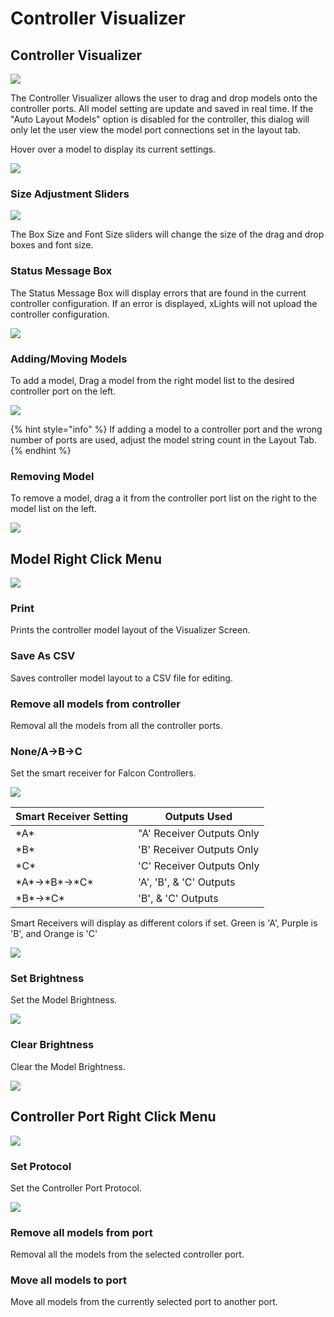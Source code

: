 # Controller Visualizer

## Controller Visualizer

![](<../../../.gitbook/assets/image (148).png>)

The Controller Visualizer allows the user to drag and drop models onto the controller ports. All model setting are update and saved in real time. If the "Auto Layout Models" option is disabled for the controller, this dialog will only let the user view the model port connections set in the layout tab.

Hover over a model to display its current settings.

![](<../../../.gitbook/assets/image (234).png>)

### Size Adjustment Sliders

![](<../../../.gitbook/assets/image (309).png>)

The Box Size and Font Size sliders will change the size of the drag and drop boxes and font size.

### Status Message Box

The Status Message Box will display errors that are found in the current controller configuration. If an error is displayed, xLights will not upload the controller configuration.

![](<../../../.gitbook/assets/image (203).png>)

### Adding/Moving Models

To add a model, Drag a model from the right model list to the desired controller port on the left.

![](../../../.gitbook/assets/visulalizer.gif)

{% hint style="info" %}
If adding a model to a controller port and the wrong number of ports are used, adjust the model string count in the Layout Tab.
{% endhint %}

### Removing Model

To remove a model, drag a it from the controller port list on the right to the model list on the left.

![](../../../.gitbook/assets/visulalizerremove.gif)

## Model Right Click Menu

![](<../../../.gitbook/assets/image (658).png>)

### Print

Prints the controller model layout of the Visualizer Screen.&#x20;

### Save As CSV

Saves controller model layout to a CSV file for editing.

### Remove all models from controller

Removal all the models from all the controller ports.

### None/A->B->C

Set the smart receiver for Falcon Controllers.

![](<../../../.gitbook/assets/image (258).png>)

| Smart Receiver Setting | Outputs Used              |
| ---------------------- | ------------------------- |
| \*A\*                  | "A' Receiver Outputs Only |
| \*B\*                  | 'B' Receiver Outputs Only |
| \*C\*                  | 'C' Receiver Outputs Only |
| \*A\*->\*B\*->\*C\*    | 'A', 'B', & 'C' Outputs   |
| \*B\*->\*C\*           | 'B', & 'C' Outputs        |

Smart Receivers will display as different colors if set. Green is 'A', Purple is 'B', and Orange is 'C'

![](<../../../.gitbook/assets/image (493).png>)

### Set Brightness

Set the Model Brightness.

![](<../../../.gitbook/assets/image (454).png>)

### Clear Brightness

Clear the Model Brightness.

![](<../../../.gitbook/assets/image (115).png>)

## Controller Port Right Click Menu

![](<../../../.gitbook/assets/image (734).png>)

### Set Protocol

Set the Controller Port Protocol.

![](<../../../.gitbook/assets/image (259).png>)

### Remove all models from port

Removal all the models from the selected controller port.

### Move all models to port

Move all models from the currently selected port to another port.


